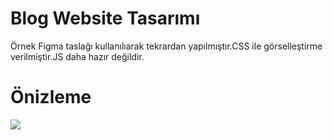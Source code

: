 <h1>Blog Website Tasarımı</h1>

<p>Örnek Figma taslağı kullanılıarak tekrardan yapılmıştır.CSS ile görselleştirme verilmiştir.JS daha hazır değildir.</p>

<h1>Önizleme</h1>

![](img/0f3aa53d-79c2-49c7-9d9d-86c4a9cfd09a.gif)
